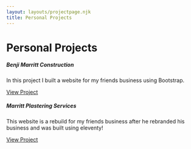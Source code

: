 ```yaml
---
layout: layouts/projectpage.njk
title: Personal Projects
---
```

<div class="container mt-5 text-center">
  <h1 class="display-4 mb-5">Personal Projects</h1>
</div>
<div class="container text-center min-vh-100 mt-5">
  <div class="row">
    <div class="col-md-6 justify-content-center">
      <div class="card m-1">
        <h5 class="card-header">Benji Marritt Construction</h5>
        <div class="card-body">
          <p class="card-text">
            In this project I built a website for my friends business using Bootstrap.
          </p>
          <a href="#" class="btn btn-dark text-light">View Project</a>
        </div>
      </div>
    </div>
    <div class="col-md-6 justify-content-center">
      <div class="card m-1">
        <h5 class="card-header">Marritt Plastering Services</h5>
        <div class="card-body">
          <p class="card-text">
            This website is a rebuild for my friends business after he rebranded his business and was built using eleventy!
          </p>
          <a href="#" class="btn btn-dark text-light">View Project</a>
        </div>
      </div>
    </div>
  </div>
</div>